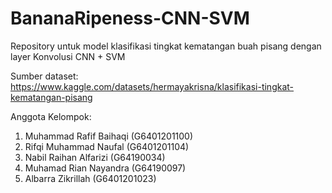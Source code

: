 # BananaRipeness-CNN-SVM

Repository untuk model klasifikasi tingkat kematangan buah pisang dengan layer Konvolusi CNN + SVM

Sumber dataset: https://www.kaggle.com/datasets/hermayakrisna/klasifikasi-tingkat-kematangan-pisang

Anggota Kelompok:
  1. Muhammad Rafif Baihaqi (G6401201100)
  2. Rifqi Muhammad Naufal (G6401201104)
  3. Nabil Raihan Alfarizi (G64190034)
  4. Muhamad Rian Nayandra (G64190097)
  5. Albarra Zikrillah (G6401201023)
